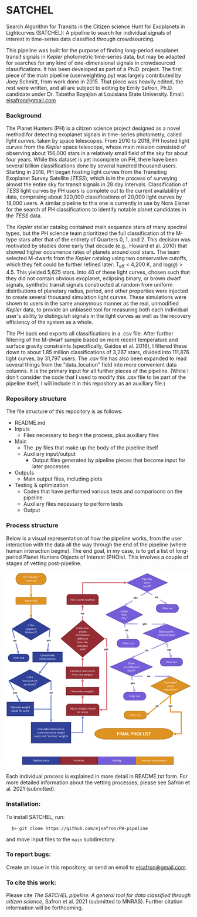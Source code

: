 # SATCHEL
Search Algorithm for Transits in the Citizen science Hunt for Exoplanets in Lightcurves (SATCHEL):  A pipeline to search for individual signals of interest in time-series data classified through crowdsourcing.

This pipeline was built for the purpose of finding long-period exoplanet transit signals in <i>Kepler</i> photometric time-series data, but may be adapted for searches for any kind of one-dimensional signals in crowdsourced classifications.  It has been developed as part of a Ph.D. project.  The first piece of the main pipeline (userweighting.py) was largely contributed by Joey Schmitt, from work done in 2015.  That piece was heavily edited, the rest were written, and all are subject to editing by Emily Safron, Ph.D. candidate under Dr. Tabetha Boyajian at Louisiana State University.  Email:  ejsafron@gmail.com

<h3>Background</h3>

The Planet Hunters (PH) is a citizen science project designed as a novel method for detecting exoplanet signals in time-series photometry, called <i>light curves</i>, taken by space telescopes.  From 2010 to 2018, PH hosted light curves from the <i>Kepler</i> space telescope, whose main mission consisted of observing about 156,000 stars in a relatively small field of the sky for about four years.  While this dataset is yet incomplete on PH, there have been several billion classifications done by several hundred thousand users.  Starting in 2018, PH began hosting light curves from the Transiting Exoplanet Survey Satellite (<i>TESS</i>), which is in the process of surveying almost the entire sky for transit signals in 28 day intervals.  Classification of <i>TESS</i> light curves by PH users is complete out to the current availability of data, comprising about 320,000 classifications of 20,000 light curves by 18,000 users.  A similar pipeline to this one is currently in use by Nora Eisner for the search of PH classifications to identify notable planet candidates in the <i>TESS</i> data.

The <i>Kepler</i> stellar catalog contained main sequence stars of many spectral types, but the PH science team prioritized the full classification of the M-type stars after that of the entirety of Quarters 0, 1, and 2.  This decision was motivated by studies done early that decade (e.g., Howard et al. 2010) that showed higher occurrence rates of planets around cool stars.  The team selected M-dwarfs from the <i>Kepler</i> catalog using two conservative cutoffs, which they felt could be further refined later:  T<sub>eff</sub> < 4,200 K, and log(<i>g</i>) > 4.5.  This yielded 5,625 stars.  Into 40 of these light curves, chosen such that they did not contain obvious exoplanet, eclipsing binary, or brown dwarf signals, synthetic transit signals constructed at random from uniform distributions of planetary radius, period, and other properties were injected to create several thousand simulation light curves.  These simulations were shown to users in the same anonymous manner as the real, unmodified <i>Kepler</i> data, to provide an unbiased tool for measuring both each individual user's ability to distinguish signals in the light curves as well as the recovery efficiency of the system as a whole.

The PH back end exports all classifications in a .csv file.  After further filtering of the M-dwarf sample based on more recent temperature and surface gravity constraints (specifically, Gaidos et al. 2016), I filtered these down to about 1.85 million classifications of 3,267 stars, divided into 111,876 light curves, by 31,797 users.  The .csv file has also been expanded to read several things from the "data_location" field into more convenient data columns.  It is the primary input for all further pieces of the pipeline.  (While I don't consider the code that I used to modify this .csv file to be part of the pipeline itself, I will include it in this repository as an auxiliary file.)

<h3>Repository structure</h3>

The file structure of this repository is as follows:
<ul>
  <li>README.md</li>
  <li>Inputs
    <ul>
      <li>Files necessary to begin the process, plus auxiliary files</li>
    </ul>
  </li>
  <li>Main
    <ul>
      <li>The .py files that make up the body of the pipeline itself</li>
      <li>Auxiliary input/output
        <ul>
          <li>Output files generated by pipeline pieces that become input for later processes</li>
        </ul>
      </li>
    </ul>
  </li>
  <li>Outputs
    <ul>
      <li>Main output files, including plots</li>
    </ul>
  <li>Testing & optimization
    <ul>
      <li>Codes that have performed various tests and comparisons on the pipeline</li>
      <li>Auxiliary files necessary to perform tests</li>
      <li>Output</li>
    </ul>
  </li>
</ul>

<h3>Process structure</h3>

Below is a visual representation of how the pipeline works, from the user interaction with the data all the way through the end of the pipeline (where human interaction begins).  The end goal, in my case, is to get a list of long-period Planet Hunters Objects of Interest (PHOIs).  This involves a couple of stages of vetting post-pipeline.

<img src="https://github.com/ejsafron/PH-pipeline/blob/master/img/flowchart-proper.pdf" alt="please work" style="max-width:100%;">

Each individual process is explained in more detail in README.txt form.  For more detailed information about the vetting processes, please see Safron et al. 2021 (submitted).

<h3>Installation:</h3>

To install SATCHEL, run:
```
  $> git clone https://github.com/ejsafron/PH-pipeline
```
and move input files to the `main` subdirectory.

<h3>To report bugs:</h3>

Create an issue in this repository, or send an email to ejsafron@gmail.com.

<h3>To cite this work:</h3>

Please cite <i>The SATCHEL pipeline: A general tool for data classified through citizen science</i>, Safron et al. 2021 (submitted to MNRAS).  Further citation information will be forthcoming.
